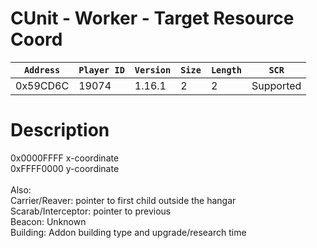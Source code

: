 # CUnit - Worker - Target Resource Coord

| `Address` | `Player ID` | `Version` | `Size` | `Length` | `SCR` |
| ---------- | ----------- | --------- | ------ | -------- | ---- |
| 0x59CD6C | 19074 | 1.16.1 | 2 | 2 | Supported |

# Description

0x0000FFFF x-coordinate<br>0xFFFF0000 y-coordinate<br><br>Also:<br>Carrier/Reaver: pointer to first child outside the hangar<br>Scarab/Interceptor: pointer to previous<br>Beacon: Unknown<br>Building: Addon building type and upgrade/research time